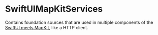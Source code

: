 # SwiftUIMapKitServices

Contains foundation sources that are used in multiple components of the [SwiftUI meets MapKit](https://github.com/minikin/swiftui-mapkit), like a HTTP client.
